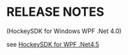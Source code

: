 ﻿RELEASE NOTES
=========
(HockeySDK for Windows WPF .Net 4.0)

see [HockeySDK for WPF .Net4.5](../HockeySDK_WPF45)
